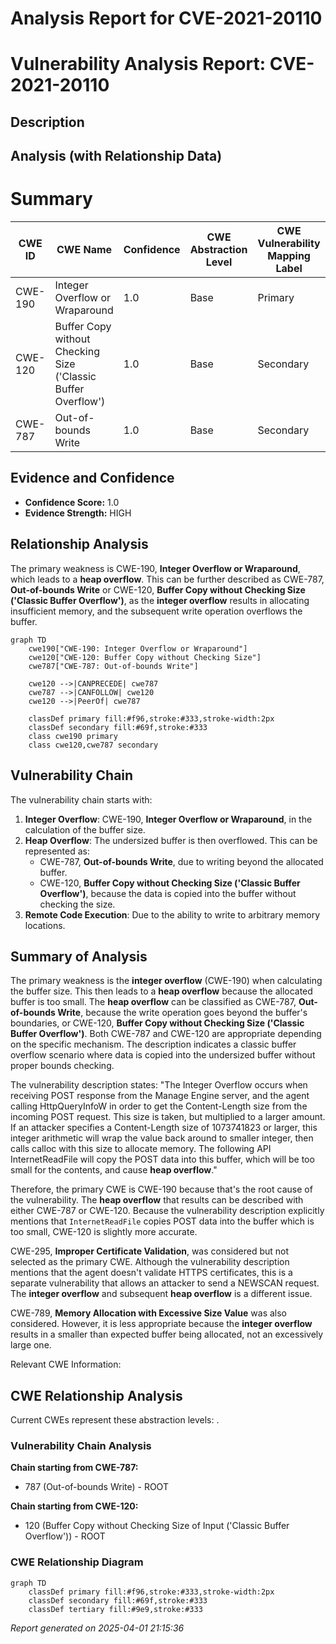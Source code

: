 # Analysis Report for CVE-2021-20110

# Vulnerability Analysis Report: CVE-2021-20110

## Description



## Analysis (with Relationship Data)

# Summary
| CWE ID | CWE Name | Confidence | CWE Abstraction Level | CWE Vulnerability Mapping Label | CWE-Vulnerability Mapping Notes |
|---|---|---|---|---|---|
| CWE-190 | Integer Overflow or Wraparound | 1.0 | Base | Primary | Allowed |
| CWE-120 | Buffer Copy without Checking Size ('Classic Buffer Overflow') | 1.0 | Base | Secondary | Allowed |
| CWE-787 | Out-of-bounds Write | 1.0 | Base | Secondary | Allowed |

## Evidence and Confidence

*   **Confidence Score:** 1.0
*   **Evidence Strength:** HIGH

## Relationship Analysis
The primary weakness is CWE-190, **Integer Overflow or Wraparound**, which leads to a **heap overflow**. This can be further described as CWE-787, **Out-of-bounds Write** or CWE-120, **Buffer Copy without Checking Size ('Classic Buffer Overflow')**, as the **integer overflow** results in allocating insufficient memory, and the subsequent write operation overflows the buffer.

```mermaid
graph TD
    cwe190["CWE-190: Integer Overflow or Wraparound"]
    cwe120["CWE-120: Buffer Copy without Checking Size"]
    cwe787["CWE-787: Out-of-bounds Write"]

    cwe120 -->|CANPRECEDE| cwe787
    cwe787 -->|CANFOLLOW| cwe120
    cwe120 -->|PeerOf| cwe787

    classDef primary fill:#f96,stroke:#333,stroke-width:2px
    classDef secondary fill:#69f,stroke:#333
    class cwe190 primary
    class cwe120,cwe787 secondary
```

## Vulnerability Chain
The vulnerability chain starts with:
1.  **Integer Overflow**: CWE-190, **Integer Overflow or Wraparound**, in the calculation of the buffer size.
2.  **Heap Overflow**: The undersized buffer is then overflowed. This can be represented as:
    *   CWE-787, **Out-of-bounds Write**, due to writing beyond the allocated buffer.
    *   CWE-120, **Buffer Copy without Checking Size ('Classic Buffer Overflow')**, because the data is copied into the buffer without checking the size.
3. **Remote Code Execution**: Due to the ability to write to arbitrary memory locations.

## Summary of Analysis
The primary weakness is the **integer overflow** (CWE-190) when calculating the buffer size. This then leads to a **heap overflow** because the allocated buffer is too small. The **heap overflow** can be classified as CWE-787, **Out-of-bounds Write**, because the write operation goes beyond the buffer's boundaries, or CWE-120, **Buffer Copy without Checking Size ('Classic Buffer Overflow')**. Both CWE-787 and CWE-120 are appropriate depending on the specific mechanism. The description indicates a classic buffer overflow scenario where data is copied into the undersized buffer without proper bounds checking.

The vulnerability description states: "The Integer Overflow occurs when receiving POST response from the Manage Engine server, and the agent calling HttpQueryInfoW in order to get the Content-Length size from the incoming POST request. This size is taken, but multiplied to a larger amount. If an attacker specifies a Content-Length size of 1073741823 or larger, this integer arithmetic will wrap the value back around to smaller integer, then calls calloc with this size to allocate memory. The following API InternetReadFile will copy the POST data into this buffer, which will be too small for the contents, and cause **heap overflow**."

Therefore, the primary CWE is CWE-190 because that's the root cause of the vulnerability. The **heap overflow** that results can be described with either CWE-787 or CWE-120. Because the vulnerability description explicitly mentions that `InternetReadFile` copies POST data into the buffer which is too small, CWE-120 is slightly more accurate.

CWE-295, **Improper Certificate Validation**, was considered but not selected as the primary CWE. Although the vulnerability description mentions that the agent doesn't validate HTTPS certificates, this is a separate vulnerability that allows an attacker to send a NEWSCAN request. The **integer overflow** and subsequent **heap overflow** is a different issue.

CWE-789, **Memory Allocation with Excessive Size Value** was also considered. However, it is less appropriate because the **integer overflow** results in a smaller than expected buffer being allocated, not an excessively large one.

Relevant CWE Information:


## CWE Relationship Analysis

Current CWEs represent these abstraction levels: .


### Vulnerability Chain Analysis

**Chain starting from CWE-787:**
- 787 (Out-of-bounds Write) - ROOT


**Chain starting from CWE-120:**
- 120 (Buffer Copy without Checking Size of Input ('Classic Buffer Overflow')) - ROOT



### CWE Relationship Diagram

```mermaid
graph TD
    classDef primary fill:#f96,stroke:#333,stroke-width:2px
    classDef secondary fill:#69f,stroke:#333
    classDef tertiary fill:#9e9,stroke:#333
```



*Report generated on 2025-04-01 21:15:36*
